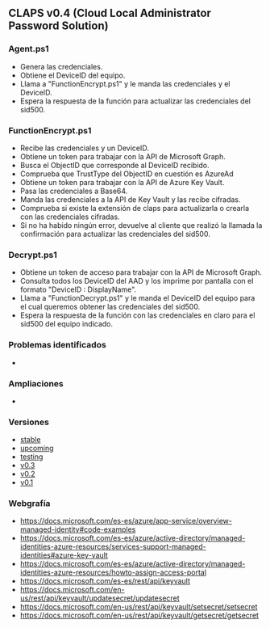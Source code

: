 ## CLAPS v0.4 (Cloud Local Administrator Password Solution)

### Agent.ps1

- Genera las credenciales.
- Obtiene el DeviceID del equipo.
- Llama a "FunctionEncrypt.ps1" y le manda las credenciales y el DeviceID.
- Espera la respuesta de la función para actualizar las credenciales del sid500.


### FunctionEncrypt.ps1

- Recibe las credenciales y un DeviceID.
- Obtiene un token para trabajar con la API de Microsoft Graph.
- Busca el ObjectID que corresponde al DeviceID recibido.
- Comprueba que TrustType del ObjectID en cuestión es AzureAd
- Obtiene un token para trabajar con la API de Azure Key Vault.
- Pasa las credenciales a Base64.
- Manda las credenciales a la API de Key Vault y las recibe cifradas.
- Comprueba si existe la extensión de claps para actualizarla o crearla con las credenciales cifradas.
- Si no ha habido ningún error, devuelve al cliente que realizó la llamada la confirmación para actualizar las credenciales del sid500.


### Decrypt.ps1

- Obtiene un token de acceso para trabajar con la API de Microsoft Graph.
- Consulta todos los DeviceID del AAD y los imprime por pantalla con el formato "DeviceID : DisplayName".
- Llama a "FunctionDecrypt.ps1" y le manda el DeviceID del equipo para el cual queremos obtener las credenciales del sid500.
- Espera la respuesta de la función con las credenciales en claro para el sid500 del equipo indicado.


### Problemas identificados

- 


### Ampliaciones

- 


### Versiones

- [stable](https://github.com/Velaa98/CLAPS)
- [upcoming](https://github.com/Velaa98/CLAPS/tree/v0.4)
- [testing](https://github.com/Velaa98/CLAPS/tree/testing)
- [v0.3](https://github.com/Velaa98/CLAPS/tree/v0.3)
- [v0.2](https://github.com/Velaa98/CLAPS/tree/v0.2)
- [v0.1](https://github.com/Velaa98/CLAPS/tree/v0.1)

### Webgrafía

- https://docs.microsoft.com/es-es/azure/app-service/overview-managed-identity#code-examples
- https://docs.microsoft.com/es-es/azure/active-directory/managed-identities-azure-resources/services-support-managed-identities#azure-key-vault
- https://docs.microsoft.com/es-es/azure/active-directory/managed-identities-azure-resources/howto-assign-access-portal
- https://docs.microsoft.com/es-es/rest/api/keyvault
- https://docs.microsoft.com/en-us/rest/api/keyvault/updatesecret/updatesecret
- https://docs.microsoft.com/en-us/rest/api/keyvault/setsecret/setsecret
- https://docs.microsoft.com/en-us/rest/api/keyvault/getsecret/getsecret

